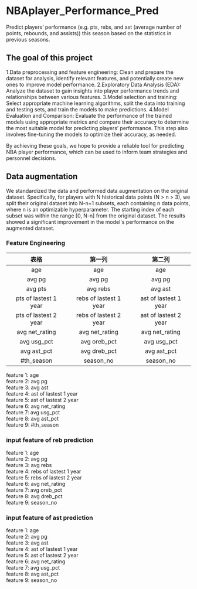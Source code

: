 # NBAplayer_Performance_Pred
Predict players’ performance (e.g. pts, rebs, and ast (average number of points,  rebounds, and assists)) this season based on the statistics in previous seasons.

## The goal of this project
1.Data preprocessing and feature engineering: Clean and prepare the dataset for analysis, identify 
relevant features, and potentially create new ones to improve model performance.
2.Exploratory Data Analysis (EDA): Analyze the dataset to gain insights into player performance 
trends and relationships between various features.
3.Model selection and training: Select appropriate machine learning algorithms, split the data into 
training and testing sets, and train the models to make predictions.
4.Model Evaluation and Comparison: Evaluate the performance of the trained models using 
appropriate metrics and compare their accuracy to determine the most suitable model for predicting 
players’ performance. This step also involves fine-tuning the models to optimize their accuracy, 
as needed.

By achieving these goals, we hope to provide a reliable tool for predicting NBA player 
performance, which can be used to inform team strategies and personnel decisions.
## Data augmentation
We standardized the data and performed data augmentation on the original dataset. 
Specifically, for players with N historical data points (N > n > 3), we split their original dataset 
into N-n+1 subsets, each containing n data points, where n is an optimizable hyperparameter. The 
starting index of each subset was within the range [0, N-n] from the original dataset. The results 
showed a significant improvement in the model's performance on the augmented dataset.
### Feature Engineering
| 表格  | 第一列  | 第二列  |
|:----:|:----:|:----:|
|  age  |   age   |   age   |
| avg pg | avg pg  | avg pg  |
| avg pts | avg rebs  | avg ast  |
| pts of lastest 1 year | rebs of lastest 1 year  | ast of lastest 1 year  |
| pts of lastest 2 year | rebs of lastest 2 year  | ast of lastest 2 year  |
| avg net_rating | avg net_rating  | avg net_rating  |
| avg usg_pct | avg oreb_pct | avg usg_pct |
| avg ast_pct | avg dreb_pct | avg ast_pct |
| #th_season | season_no | season_no |


feature 1: age    
feature 2: avg pg  
feature 3: avg ast  
feature 4: ast of lastest 1 year  
feature 5: ast of lastest 2 year  
feature 6: avg net_rating  
feature 7: avg usg_pct  
feature 8: avg ast_pct  
feature 9: #th_season

### input feature of reb prediction
feature 1: age    
feature 2: avg pg  
feature 3: avg rebs  
feature 4: rebs of lastest 1 year  
feature 5: rebs of lastest 2 year  
feature 6: avg net_rating  
feature 7: avg oreb_pct  
feature 8: avg dreb_pct  
feature 9: season_no

### input feature of ast prediction
feature 1: age    
feature 2: avg pg  
feature 3: avg ast  
feature 4: ast of lastest 1 year  
feature 5: ast of lastest 2 year  
feature 6: avg net_rating  
feature 7: avg usg_pct  
feature 8: avg ast_pct  
feature 9: season_no
